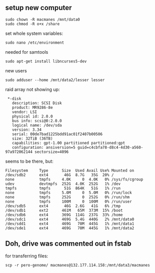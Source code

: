 setup new computer
--

	sudo chown -R macmanes /mnt/data0
	sudo chmod -R o+x /share
	
set whole system variables:

	sudo nano /etc/environment
	
needed for samtools
	
	sudo apt-get install libncurses5-dev
	
new users

	sudo adduser --home /mnt/data2/lesser lesser
	
raid array not showing up:

	 *-disk
       description: SCSI Disk
       product: MR9286-8e
       vendor: LSI
       physical id: 2.0.0
       bus info: scsi@0:2.0.0
       logical name: /dev/sda
       version: 3.34
       serial: 00de7bad1225bdd91ac01f2407b00506
       size: 32TiB (36TB)
       capabilities: gpt-1.00 partitioned partitioned:gpt
       configuration: ansiversion=5 guid=c4cbfa78-d8c4-4d30-a560-97a972062144 sectorsize=4096
       
seems to be there, but:

	Filesystem     Type      Size  Used Avail Use% Mounted on
	/dev/sdb2      ext4       46G  8.7G   35G  20% /
	none           tmpfs     4.0K     0  4.0K   0% /sys/fs/cgroup
	udev           devtmpfs  252G  4.0K  252G   1% /dev
	tmpfs          tmpfs      51G  864K   51G   1% /run
	none           tmpfs     5.0M     0  5.0M   0% /run/lock
	none           tmpfs     252G     0  252G   0% /run/shm
	none           tmpfs     100M     0  100M   0% /run/user
	/dev/sdb5      ext4       46G  2.6G   41G   6% /tmp
	/dev/sdb1      ext2      461M   65M  373M  15% /boot
	/dev/sdb6      ext4      369G  114G  237G  33% /home
	/dev/sdc1      ext4      469G  5.4G  440G   2% /mnt/data0
	/dev/sdd1      ext4      469G   70M  445G   1% /mnt/data1
	/dev/sde1      ext4      469G   70M  445G   1% /mnt/data2
	
Doh, drive was commented out in fstab
--

for transferring files:

	scp -r pero-genome/ macmanes@132.177.114.158:/mnt/data3/macmanes